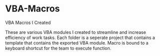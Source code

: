 # VBA-Macros
VBA Macros I Created

These are various VBA modules I created to streamline and increase efficiency of work tasks.
Each folder is a seperate project that contains a template that contains the exported VBA module.
Macro is bound to a keyboard shortcut for the team to execute function.
